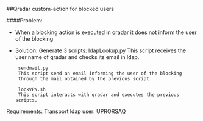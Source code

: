 
##Qradar custom-action for blocked users

####Problem:

- When a blocking action is executed in qradar it does not inform the user of the blocking


- Solution:
     Generate 3 scripts:
      ldapLookup.py 
      This script receives the user name of qradar and checks its email in ldap.

	   sendmail.py
	   This script send an email informing the user of the blocking
	   through the mail obtained by the previous script

	   lockVPN.sh
	   This script interacts with qradar and executes the previous scripts.
Requirements:
Transport ldap user:
UPRORSAQ


